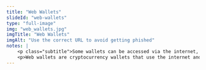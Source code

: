 ```yaml
--- 
title: "Web Wallets"
slideId: "web-wallets"
type: "full-image"
img: "web_wallets.jpg"
imgTitle: "Web Wallets"
imgAlt: "Use the correct URL to avoid getting phished"
notes: | 
    <p class="subtitle">Some wallets can be accessed via the internet, but users should be aware of phishing attempts. </p>
    <p>Web wallets are cryptocurrency wallets that use the internet and have a web interface, allowing management of cryptocurrency via a browser. Web wallets provide a lot of convenience, but they do come with a security trade-off. When using a web wallet, it is very important to make sure you are using the correct URL. Through a process known as phishing, hackers buy up similar domains and make clones of the site that people are trying to reach. Users put their real log-in information on the cloned site, and then it is in the hands of hackers, now able to access your real account. Double checking URLs can help to avoid phishing, and there are even some browser extensions that will alert you if you&apos;re on a likely phishing site.</p>
---
```

